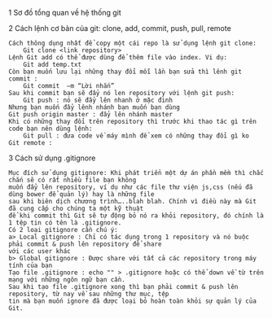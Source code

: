 1 Sơ đồ tổng quan về hệ thống git


2 Cách lệnh cơ bản của git: clone, add, commit, push, pull, remote

	Cách thông dụng nhất để copy một cái repo là sử dụng lệnh git clone:
		Git clone <link repository>
	Lệnh Git add có thể được dùng để thêm file vào index. Vi dụ:
		Git add temp.txt
	Còn bạn muốn lưu lại những thay đổi mỗi lần bạn sửa thì lênh git commit :
		Git commit  –m “Lời nhắn”
	Sau khi commit bạn sẽ đẩy nó len repository với lệnh git push:
		Git push : nó sẽ đẩy lên nhanh ở mặc đinh
	Nhưng bạn muốn đẩy lênh nhánh bạn muốn bạn dùng 
	Git push origin master : đẩy lên nhánh master
	Khi có những thay đổi trên repository thì trước khi thao tác gì trên code bạn nên dùng lệnh:
		Git pull : đưa code về máy mình để xem có những thay đổi gì ko
	Git remote :
	
3 Cách sử dụng .gitignore

	Mục đích sử dụng gitignore: Khi phát triển một dự án phần mềm thì chắc chắn sẽ có rất nhiều file bạn không 
	muốn đẩy lên repository, ví dụ như các file thư viện js,css (nếu đã dùng bower để quản lý) hay là những file 
	sau khi biên dịch chương trình…..blah blah. Chính vì điều này mà Git đã cung cấp cho chúng ta một kỹ thuật 
	để khi commit thì Git sẽ tự động bỏ nó ra khỏi repository, đó chính là 1 tệp tin có tên là .gitignore.
	Có 2 loại gitignore cần chú ý:
	a> Local gitignore : Chỉ có tác dụng trong 1 repository và nó buộc phải commit & push lên repository để share 
	với các user khác
	b> Global gitignore : Được share với tất cả các repository trong máy tính của bạn
	Tạo file .gitignore : echo "" > .gitignore hoặc có thể down về từ trên mạng với những ngôn ngữ bạn cần.
	Sau khi tạo file .gitignore xong thì bạn phải commit & push lên repository, từ nay về sau những thư mục, tệp 
	tin mà bạn muốn ignore đã được loại bỏ hoàn toàn khỏi sự quản lý của Git.

